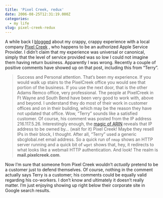 ```yaml
---
title: 'Pixel Creek, redux'
date: 2006-08-25T12:31:19.000Z
categories:
  - my life
slug: pixel-creek-redux
---
```

A while back I [blogged][1]  about my crappy, crappy experience with a local company [Pixel Creek][2] , who happens to be an authorized Apple Service Provider. I didn’t claim that my experience was universal or canonical, simply that the level of service provided was so low I could not imagine them having return business. Apparently I was wrong. Recently a couple of positive comments have showed up on that post, including this from “Terry”.

> Success and Personal attention. That’s been my experience. If you would walk up stairs to the PixelCreek office you would see that portion of the business. If you use the next door, that is the other Adams Remco office, very professional. The people at PixelCreek in Ft Wayne and South Bend have been very good to work with, above and beyond. I understand they do most of their work in customer offices and on in their building, which may be the reason they have not updated that office.
Wow, “Terry” sounds like a satisfied customer. Of course, his comment was posted from the IP address 216.117.5.26. Interestingly enough, the [magic of ARIN][3]  reveals that IP address to be owned by… (wait for it) Pixel Creek! Maybe they resell IPs in their block, I thought. After all, “Terry” used a generic sbcglobal.net email address. So a quick run of `nmap` shows an HTTP server running and a quick bit of `wget` shows that, hey, it redirects to what looks like a webmail HTTP authentication. And look! The realm is **mail.pixelcreek.com**.

Now I’m sure that someone from Pixel Creek wouldn’t _actually_ pretend to be a customer just to defend themselves. Of course, nothing in the comment actually says Terry is a customer; his comments could be equally valid regarding his co-workers. I don’t know and ultimately it doesn’t really matter. I’m just enjoying showing up right below their corporate site in Google search results.



 [1]: http://yergler.net/blog/2006/04/05/pixel-creek-we-you-absolutely-want-the-very-worst/
 [2]: http://www.pixelcreek.com/
 [3]: http://ws.arin.net/cgi-bin/whois.pl?queryinput=216.117.5.26
